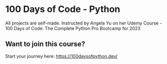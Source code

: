# 100 Days of Code - Python

All projects are self-made. Instructed by Angela Yu on her Udemy Course - 100 Days of Code: The Complete Python Pro Bootcamp for 2023


## Want to join this course? 

Start your journey here: https://100daysofpython.dev/